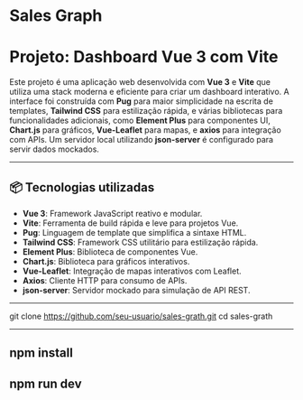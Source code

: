 # Sales Graph
# Projeto: Dashboard Vue 3 com Vite

Este projeto é uma aplicação web desenvolvida com **Vue 3** e **Vite** que utiliza uma stack moderna e eficiente para criar um dashboard interativo. A interface foi construída com **Pug** para maior simplicidade na escrita de templates, **Tailwind CSS** para estilização rápida, e várias bibliotecas para funcionalidades adicionais, como **Element Plus** para componentes UI, **Chart.js** para gráficos, **Vue-Leaflet** para mapas, e **axios** para integração com APIs. Um servidor local utilizando **json-server** é configurado para servir dados mockados.

---

## 📦 Tecnologias utilizadas

- **Vue 3**: Framework JavaScript reativo e modular.
- **Vite**: Ferramenta de build rápida e leve para projetos Vue.
- **Pug**: Linguagem de template que simplifica a sintaxe HTML.
- **Tailwind CSS**: Framework CSS utilitário para estilização rápida.
- **Element Plus**: Biblioteca de componentes Vue.
- **Chart.js**: Biblioteca para gráficos interativos.
- **Vue-Leaflet**: Integração de mapas interativos com Leaflet.
- **Axios**: Cliente HTTP para consumo de APIs.
- **json-server**: Servidor mockado para simulação de API REST.

---

git clone https://github.com/seu-usuario/sales-grath.git
cd sales-grath

---
npm install
--- 
npm run dev
---
